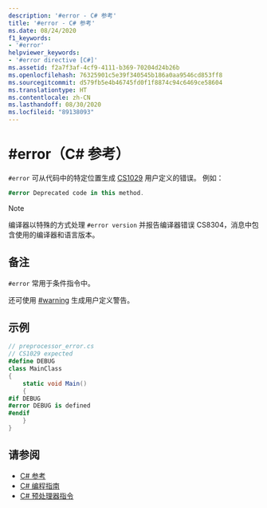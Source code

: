 ```yaml
---
description: '#error - C# 参考'
title: '#error - C# 参考'
ms.date: 08/24/2020
f1_keywords:
- '#error'
helpviewer_keywords:
- '#error directive [C#]'
ms.assetid: f2a7f3af-4cf9-4111-b369-70204d24b26b
ms.openlocfilehash: 76325901c5e39f340545b186a0aa9546cd853ff8
ms.sourcegitcommit: d579fb5e4b46745fd0f1f8874c94c6469ce58604
ms.translationtype: HT
ms.contentlocale: zh-CN
ms.lasthandoff: 08/30/2020
ms.locfileid: "89138093"
---
```

# <a name="error-c-reference"></a>#error（C# 参考）

`#error` 可从代码中的特定位置生成 [CS1029](../compiler-messages/cs1029.md) 用户定义的错误。 例如：

```csharp
#error Deprecated code in this method.
```

> [!NOTE]
> 编译器以特殊的方式处理 `#error version` 并报告编译器错误 CS8304，消息中包含使用的编译器和语言版本。

## <a name="remarks"></a>备注

`#error` 常用于条件指令中。

还可使用 [#warning](./preprocessor-warning.md) 生成用户定义警告。

## <a name="example"></a>示例

```csharp
// preprocessor_error.cs
// CS1029 expected
#define DEBUG
class MainClass
{
    static void Main()
    {
#if DEBUG
#error DEBUG is defined
#endif
    }
}
```

## <a name="see-also"></a>请参阅

- [C# 参考](../index.md)
- [C# 编程指南](../../programming-guide/index.md)
- [C# 预处理器指令](./index.md)
